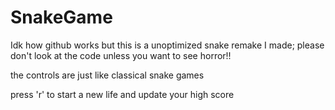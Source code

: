 # SnakeGame
Idk how github works but this is a unoptimized snake remake I made; please don't look at the code unless you want to see horror!!

the controls are just like classical snake games 

press 'r' to start a new life and update your high score
